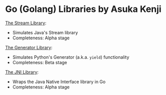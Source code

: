# Go (Golang) Libraries by Asuka Kenji

[The Stream Library](stream):
- Simulates Java's Stream library
- Completeness: Alpha stage

[The Generator Library](generator):
- Simulates Python's Generator (a.k.a. `yield`) functionality
- Completeness: Beta stage

[The JNI Library](jni):
- Wraps the Java Native Interface library in Go
- Completeness: Alpha stage

